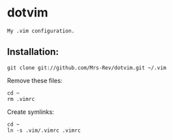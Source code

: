 dotvim
======
	My .vim configuration.

Installation:
-------------
	git clone git://github.com/Mrs-Rev/dotvim.git ~/.vim

Remove these files:

	cd ~
	rm .vimrc

Create symlinks:

	cd ~
	ln -s .vim/.vimrc .vimrc 

